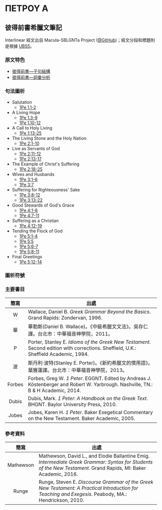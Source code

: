 # ΠΕΤΡΟΥ Α

## 彼得前書希臘文筆記

Interlinear 經文出自 Macula-SBLGNTa Project ([@GitHub](https://github.com/Andley/macula-sblgnta))；經文分段和標題則是根據 [UBS5](https://www.academic-bible.com/en/online-bibles/greek-new-testament-ubs5/read-the-bible-text/bibel/text/lesen/stelle/70/10001/19999/ch/e6d8cc643fb0f3b87645b1e873841dbf/)。


### 原文特色
- [彼得前書—子句結構](1Peter-Clause.md)  
- [彼得前書—詞彙分析](1Peter-Vocabulary.md)  

### 句法圖析

- Salutation
	- [1Pe 1.1-2](1Pe.1.1-2.md)
- A Living Hope
	- [1Pe 1.3-9](1Pe.1.3-9.md)
	- [1Pe 1.10-12](1Pe.1.10-12.md)
- A Call to Holy Living
	- [1Pe 1:13-25](1Pe.1.13-25.md)
- The Living Stone and the Holy Nation
	- [1Pe 2:1-10](1Pe.2.1-10.md)
- Live as Servants of God
	- [1Pe 2:11-12](1Pe.2.11-12.md)
	- [1Pe 2:13-17](1Pe.2.13-17.md)
- The Example of Christ's Suffering
	- [1Pe 2:18-25](1Pe.2.18-25.md)
- Wives and Husbands
	- [1Pe 3:1-6](1Pe.3.1-6.md)
	- [1Pe 3:7](1Pe.3.7.md)
- Suffering for Righteousness' Sake
	- [1Pe 3:8-12](1Pe.3.8-12.md)
	- [1Pe 3:13-22](1Pe.3.13-22.md)
- Good Stewards of God's Grace
	- [1Pe 4:1-6](1Pe.4.1-6.md)
	- [1Pe 4:7-11](1Pe.4.7-11.md)
- Suffering as a Christian
	- [1Pe 4:12-19](1Pe.4.12-19.md)
- Tending the Flock of God
	- [1Pe 5:1-4](1Pe.5.1-4.md)
	- [1Pe 5:5](1Pe.5.5.md)
	- [1Pe 5:6-7](1Pe.5.6-7.md)
	- [1Pe 5:8-11](1Pe.5.8-11.md)
- Final Greetings
	- [1Pe 5:12-14](1Pe.5.12-14.md)




### 圖析符號


### 主要書目
 簡寫 | 出處
 :-:| -- 
W  | Wallace, Daniel B. <em>Greek Grammar Beyond the Basics</em>. Grand Rapids: Zondervan, 1996. 
華  | 華勒斯(Daniel B. Wallace)。《中級希臘文文法》。吳存仁譯。台北市：中華福音神學院，2011。
 P  | Porter, Stanley E. <em>Idioms of the Greek New Testament</em>. Second edition with corrections. Sheffield, U.K.: Sheffield Academic, 1994.  |
波  | 斯丹利‧波特(Stanley E. Porter)。《新約希臘文的慣用語》。葉雅蓮譯。台北市：中華福音神學院，2013。 
Forbes | Forbes, Greg W. _1 Peter_. EGGNT. Edited by Andreas J. Köstenberger and Robert W. Yarbrough. Nashville, TN.: B & H Academic, 2014.
Dubis | Dubis, Mark. _1 Peter: A Handbook on the Greek Text_. BHGNT. Baylor University Press, 2010.
Jobes | Jobes, Karen H. _1 Peter_. Baker Exegetical Commentary on the New Testament. Baker Academic, 2005.


### 參考資料


 簡寫  | 出處  
:---:| -- 
 Mathewson | Mathewson, David L., and Elodie Ballantine Emig. <em>Intermediate Greek Grammar: Syntax for Students of the New Testament</em>. Grand Rapids, MI: Baker Academic, 2016. |
 Runge | Runge, Steven E. <em>Discourse Grammar of the Greek New Testament: A Practical Introduction for Teaching and Exegesis</em>. Peabody, MA.: Hendrickson, 2010. 

